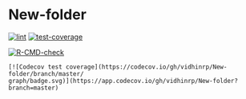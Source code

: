 # New-folder
[![lint](https://github.com/vidhinrp/New-folder/actions/workflows/lint.yaml/badge.svg)](https://github.com/vidhinrp/New-folder/actions/workflows/lint.yaml)
[![test-coverage](https://github.com/vidhinrp/New-folder/actions/workflows/test-coverage.yaml/badge.svg)](https://github.com/vidhinrp/New-folder/actions/workflows/test-coverage.yaml)
  <!-- badges: start -->
  [![R-CMD-check](https://github.com/vidhinrp/New-folder/actions/workflows/R-CMD-check.yaml/badge.svg)]()
  <!-- badges: end -->
  
  <!-- badges: start -->
    [![Codecov test coverage](https://codecov.io/gh/vidhinrp/New-folder/branch/master/ 
    graph/badge.svg)](https://app.codecov.io/gh/vidhinrp/New-folder?branch=master)     
  <!-- badges: end -->
